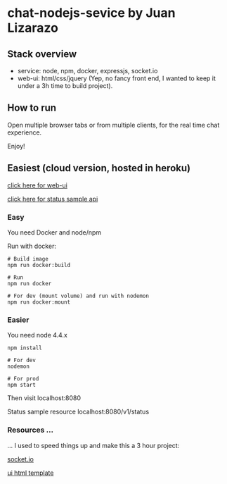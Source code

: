 # chat-nodejs-sevice by Juan Lizarazo

## Stack overview

- service: node, npm, docker, expressjs, socket.io
- web-ui: html/css/jquery (Yep, no fancy front end, I wanted to keep it under a 3h time to build project).

## How to run

Open multiple browser tabs or from multiple clients,
for the real time chat experience.

Enjoy!

## Easiest (cloud version, hosted in heroku)

[click here for web-ui](http://chat-nodejs-service.herokuapp.com/)

[click here for status sample api](http://chat-nodejs-service.herokuapp.com/v1/status)

### Easy

You need Docker and node/npm

Run with docker:

    # Build image
    npm run docker:build

    # Run
    npm run docker

    # For dev (mount volume) and run with nodemon
    npm run docker:mount

### Easier

You need node 4.4.x

    npm install

    # For dev
    nodemon

    # For prod
    npm start

Then visit localhost:8080

Status sample resource
localhost:8080/v1/status

### Resources ...

... I used to speed things up and make this a 3 hour
project:

[socket.io](http://socket.io/get-started/)

[ui html template](https://codepen.io/Varo/pen/gbZzgr)
